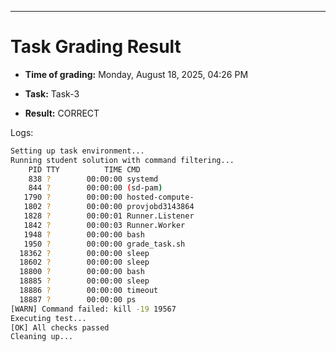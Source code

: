
---
# Task Grading Result

- **Time of grading:** Monday, August 18, 2025, 04:26 PM

- **Task:** Task-3

- **Result:** CORRECT


Logs:
```bash
Setting up task environment...
Running student solution with command filtering...
    PID TTY          TIME CMD
    838 ?        00:00:00 systemd
    844 ?        00:00:00 (sd-pam)
   1790 ?        00:00:00 hosted-compute-
   1802 ?        00:00:00 provjobd3143864
   1828 ?        00:00:01 Runner.Listener
   1842 ?        00:00:03 Runner.Worker
   1948 ?        00:00:00 bash
   1950 ?        00:00:00 grade_task.sh
  18362 ?        00:00:00 sleep
  18602 ?        00:00:00 sleep
  18800 ?        00:00:00 bash
  18885 ?        00:00:00 sleep
  18886 ?        00:00:00 timeout
  18887 ?        00:00:00 ps
[WARN] Command failed: kill -19 19567
Executing test...
[OK] All checks passed
Cleaning up...
```
